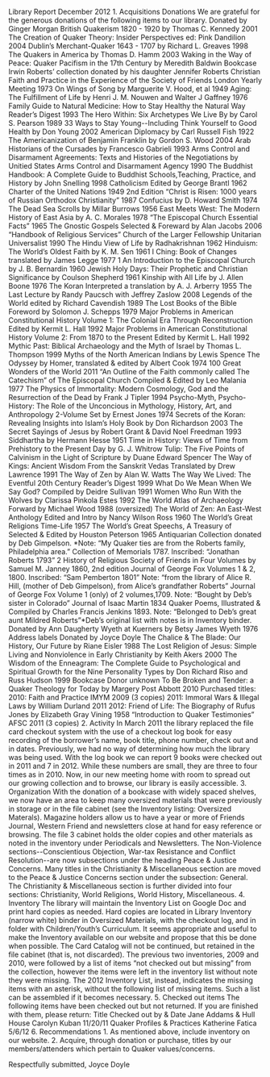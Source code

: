 Library Report December 2012 1. Acquisitions Donations We are grateful
for the generous donations of the following items to our library.
Donated by Ginger Morgan British Quakerism 1820 - 1920 by Thomas C.
Kennedy 2001 The Creation of Quaker Theory: Insider Perspectives ed:
Pink Dandilion 2004 Dublin’s Merchant-Quaker 1643 - 1707 by Richard L.
Greaves 1998 The Quakers in America by Thomas D. Hamm 2003 Waking in the
Way of Peace: Quaker Pacifism in the 17th Century by Meredith Baldwin
Bookcase Irwin Roberts’ collection donated by his daughter Jennifer
Roberts Christian Faith and Practice in the Experience of the Society of
Friends London Yearly Meeting 1973 On Wings of Song by Marguerite V.
Hood, et al 1949 Aging: The Fulfillment of Life by Henri J. M. Nouwen
and Walter J Gaffney 1976 Family Guide to Natural Medicine: How to Stay
Healthy the Natural Way Reader’s Digest 1993 The Hero Within: Six
Archetypes We Live By by Carol S. Pearson 1989 33 Ways to Stay
Young--Including Think Yourself to Good Health by Don Young 2002
American Diplomacy by Carl Russell Fish 1922 The Americanization of
Benjamin Franklin by Gordon S. Wood 2004 Arab Historians of the Cursades
by Francesco Gabrieli 1993 Arms Control and Disarmament Agreements:
Texts and Histories of the Negotiations by Unitied States Arms Control
and Disarmament Agency 1990 The Buddhist Handbook: A Complete Guide to
Buddhist Schools,Teaching, Practice, and History by John Snelling 1998
Catholicism Edited by George Brantl 1962 Charter of the United Nations
1949 2nd Edition “Christ is Risen: 1000 years of Russian Orthodox
Christianity” 1987 Confucius by D. Howard Smith 1974 The Dead Sea
Scrolls by Millar Burrows 1956 East Meets West: The Modern History of
East Asia by A. C. Morales 1978 “The Episcopal Church Essential Facts”
1965 The Gnostic Gospels Selected & Foreward by Alan Jacobs 2006
“Handbook of Religious Services” Church of the Larger Fellowship
Unitarian Universalist 1990 The Hindu View of Life by Radhakrishnan 1962
Hinduism: The World’s Oldest Faith by K. M. Sen 1961 I Ching: Book of
Changes translated by James Legge 1977 1 An Introduction to the
Episcopal Church by J. B. Bernardin 1960 Jewish Holy Days: Their
Prophetic and Christian Significance by Coulson Shepherd 1961 Kinship
with All Life by J. Allen Boone 1976 The Koran Interpreted a translation
by A. J. Arberry 1955 The Last Lecture by Randy Paucsch with Jeffrey
Zaslow 2008 Legends of the World edited by Richard Cavendish 1989 The
Lost Books of the Bible Foreword by Solomon J. Schepps 1979 Major
Problems in American Constitutional History Volume 1: The Colonial Era
Through Reconstruction Edited by Kermit L. Hall 1992 Major Problems in
American Constitutional History Volume 2: From 1870 to the Present
Edited by Kermit L. Hall 1992 Mythic Past: Biblical Archaeology and the
Myth of Israel by Thomas L. Thompson 1999 Myths of the North American
Indians by Lewis Spence The Odyssey by Homer, translated & edited by
Albert Cook 1974 100 Great Wonders of the World 2011 “An Outline of the
Faith commonly called The Catechism” of The Episcopal Church Compiled &
Edited by Leo Malania 1977 The Physics of Immortality: Modern Cosmology,
God and the Resurrection of the Dead by Frank J Tipler 1994 Psycho-Myth,
Psycho-History: The Role of the Unconcious in Mythology, History, Art,
and Anthropology 2-Volume Set by Ernest Jones 1974 Secrets of the Koran:
Revealing Insights into Islam’s Holy Book by Don Richardson 2003 The
Secret Sayings of Jesus by Robert Grant & David Noel Freedman 1993
Siddhartha by Hermann Hesse 1951 Time in History: Views of Time from
Prehistory to the Present Day by G. J. Whitrow Tulip: The Five Points of
Calvinism in the Light of Scripture by Duane Edward Spencer The Way of
Kings: Ancient Wisdom From the Sanskrit Vedas Translated by Drew
Lawrence 1991 The Way of Zen by Alan W. Watts The Way We Lived: The
Eventful 20th Century Reader’s Digest 1999 What Do We Mean When We Say
God? Compiled by Deidre Sullivan 1991 Women Who Run With the Wolves by
Clarissa Pinkola Estes 1992 The World Atlas of Archaeology Forward by
Michael Wood 1988 (oversized) The World of Zen: An East-West Anthology
Edited and Intro by Nancy Wilson Ross 1960 The World’s Great Religions
Time-Life 1957 The World’s Great Speechs, A Treasury of Selected &
Edited by Houston Peterson 1965 Antiquarian Collection donated by Deb
Gimpelson. *Note: “My Quaker ties are from the Roberts family,
Philadelphia area.” Collection of Memorials 1787. Inscribed: “Jonathan
Roberts 1793” 2 History of Religious Society of Friends in Four Volumes
by Samuel M. Janney 1860, 2nd edition Journal of George Fox Volumes 1 &
2, 1800. Inscribed: “Sam Pemberton 1801” Note: “from the library of
Alice R. Hill, (mother of Deb Gimpelson), from Alice’s grandfather
Roberts” Journal of George Fox Volume 1 (only) of 2 volumes,1709. Note:
“Bought by Deb’s sister in Colorado” Journal of Isaac Martin 1834 Quaker
Poems, Illustrated & Compiled by Charles Francis Jenkins 1893. Note:
“Belonged to Deb’s great aunt Mildred Roberts”*Deb’s original list with
notes is in Inventory binder. Donated by Ann Daugherty Wyeth at Kuerners
by Betsy James Wyeth 1976 Address labels Donated by Joyce Doyle The
Chalice & The Blade: Our History, Our Future by Riane Eisler 1988 The
Lost Religion of Jesus: Simple Living and Nonviolence in Early
Christianity by Keith Akers 2000 The Wisdom of the Enneagram: The
Complete Guide to Psychological and Spiritual Growth for the Nine
Personality Types by Don Richard Riso and Russ Hudson 1999 Bookcase
Donor unknown To Be Broken and Tender: a Quaker Theology for Today by
Margery Post Abbott 2010 Purchased titles: 2010: Faith and Practice IMYM
2009 (3 copies) 2011: Immoral Wars & Illegal Laws by William Durland
2011 2012: Friend of Life: The Biography of Rufus Jones by Elizabeth
Gray Vining 1958 “Introduction to Quaker Testimonies” AFSC 2011 (3
copies) 2. Activity In March 2011 the library replaced the file card
checkout system with the use of a checkout log book for easy recording
of the borrower’s name, book title, phone number, check out and in
dates. Previously, we had no way of determining how much the library was
being used. With the log book we can report 9 books were checked out in
2011 and 7 in 2012. While these numbers are small, they are three to
four times as in 2010. Now, in our new meeting home with room to spread
out our growing collection and to browse, our library is easily
accessible. 3. Organization With the donation of a bookcase with widely
spaced shelves, we now have an area to keep many oversized materials
that were previously in storage or in the file cabinet (see the
Inventory listing: Oversized Materals). Magazine holders allow us to
have a year or more of Friends Journal, Western Friend and newsletters
close at hand for easy reference or browsing. The file 3 cabinet holds
the older copies and other materials as noted in the inventory under
Periodicals and Newsletters. The Non-Violence sections--Conscientious
Objection, War-tax Resistance and Conflict Resolution--are now
subsections under the heading Peace & Justice Concerns. Many titles in
the Christianity & Miscellaneous section are moved to the Peace &
Justice Concerns section under the subsection: General. The Christianity
& Miscellaneous section is further divided into four sections:
Christianity, World Religions, World History, Miscellaneous. 4.
Inventory The library will maintain the Inventory List on Google Doc and
print hard copies as needed. Hard copies are located in Library
Inventory (narrow white) binder in Oversized Materials, with the
checkout log, and in folder with Children/Youth’s Curriculum. It seems
appropriate and useful to make the Inventory available on our website
and propose that this be done when possible. The Card Catalog will not
be continued, but retained in the file cabinet (that is, not discarded).
The previous two inventories, 2009 and 2010, were followed by a list of
items “not checked out but missing” from the collection, however the
items were left in the inventory list without note they were missing.
The 2012 Inventory List, instead, indicates the missing items with an
asterisk, without the following list of missing items. Such a list can
be assembled if it becomes necessary. 5. Checked out items The following
items have been checked out but not returned. If you are finished with
them, please return: Title Checked out by & Date Jane Addams & Hull
House Carolyn Kuban 11/20/11 Quaker Profiles & Practices Katherine
Fatica 5/6/12 6. Recommendations 1. As mentioned above, include
inventory on our website. 2. Acquire, through donation or purchase,
titles by our members/attenders which pertain to Quaker values/concerns.

Respectfully submitted, Joyce Doyle

